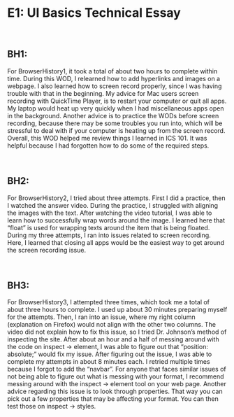 <h1>E1: UI Basics Technical Essay</h1>
<br>
<h2>BH1:</h2>
<p>For BrowserHistory1, it took a total of about two hours to complete within time. During this WOD, I relearned how to add hyperlinks and images on a webpage. I also learned how to screen record properly, since I was having trouble with that in the beginning. My advice for Mac users screen recording with QuickTime Player, is to restart your computer or quit all apps. My laptop would heat up very quickly when I had miscellaneous apps open in the background. Another advice is to practice the WODs before screen recording, because there may be some troubles you run into, which will be stressful to deal with if your computer is heating up from the screen record. Overall, this WOD helped me review things I learned in ICS 101. It was helpful because I had forgotten how to do some of the required steps.</p>
<br>
<h2>BH2:</h2>
<p>For BrowserHistory2, I tried about three attempts. First I did a practice, then I watched the answer video. During the practice, I struggled with aligning the images with the text. After watching the video tutorial, I was able to learn how to successfully wrap words around the image. I learned here that “float” is used for wrapping texts around the item that is being floated. During my three attempts, I ran into issues related to screen recording. Here, I learned that closing all apps would be the easiest way to get around the screen recording issue.</p>
<br>
<h2>BH3:</h2>
<p>For BrowserHistory3, I attempted three times, which took me a total of about three hours to complete. I used up about 30 minutes preparing myself for the attempts. Then, I ran into an issue, where my right column (explanation on Firefox) would not align with the other two columns. The video did not explain how to fix this issue, so I tried Dr. Johnson’s method of inspecting the site. After about an hour and a half of messing around with the code on inspect → element, I was able to figure out that “position: absolute;” would fix my issue. After figuring out the issue, I was able to complete my attempts in about 8 minutes each. I retried multiple times because I forgot to add the “navbar”. For anyone that faces similar issues of not being able to figure out what is messing with your format, I recommend messing around with the inspect → element tool on your web page. Another advice regarding this issue is to look through properties. That way you can pick out a few properties that may be affecting your format. You can then test those on inspect → styles.</p>
